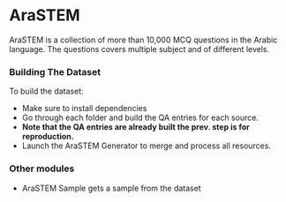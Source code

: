 # AraSTEM
AraSTEM is a collection of more than 10,000 MCQ questions in the Arabic language.
The questions covers multiple subject and of different levels.

### Building The Dataset
To build the dataset:
* Make sure to install dependencies
* Go through each folder and build the QA entries for each source.
* **Note that the QA entries are already built the prev. step is for reproduction.**
* Launch the AraSTEM Generator to merge and process all resources.


### Other modules
* AraSTEM Sample gets a sample from the dataset
